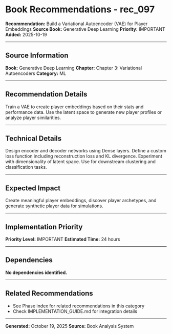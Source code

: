 # Book Recommendations - rec_097

**Recommendation:** Build a Variational Autoencoder (VAE) for Player Embeddings
**Source Book:** Generative Deep Learning
**Priority:** IMPORTANT
**Added:** 2025-10-19

---

## Source Information

**Book:** Generative Deep Learning
**Chapter:** Chapter 3: Variational Autoencoders
**Category:** ML

---

## Recommendation Details

Train a VAE to create player embeddings based on their stats and performance data. Use the latent space to generate new player profiles or analyze player similarities.

---

## Technical Details

Design encoder and decoder networks using Dense layers. Define a custom loss function including reconstruction loss and KL divergence.  Experiment with dimensionality of latent space. Use for downstream clustering and classification tasks.

---

## Expected Impact

Create meaningful player embeddings, discover player archetypes, and generate synthetic player data for simulations.

---

## Implementation Priority

**Priority Level:** IMPORTANT
**Estimated Time:** 24 hours

---

## Dependencies

**No dependencies identified.**

---

## Related Recommendations

- See Phase index for related recommendations in this category
- Check IMPLEMENTATION_GUIDE.md for integration details

---

**Generated:** October 19, 2025
**Source:** Book Analysis System
